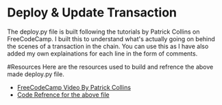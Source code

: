 # Deploy & Update Transaction
The deploy.py file is built following the tutorials by Patrick Collins on FreeCodeCamp. I built this to understand what's actually going on behind the scenes of a transaction in the chain. 
You can use this as I have also added my own explainations for each line in the form of comments.

#Resources
Here are the resources used to build and refrence the above made deploy.py file.
- [FreeCodeCamp Video By Patrick Collins](https://www.youtube.com/watch?v=M576WGiDBdQ&t=20988s&ab_channel=freeCodeCamp.org)
- [Code Refrence for the above file](https://github.com/PatrickAlphaC/web3_py_simple_storage/blob/main/deploy.py)